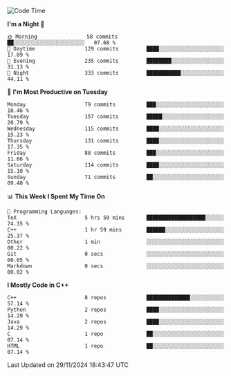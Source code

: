 <!--START_SECTION:waka-->
![Code Time](http://img.shields.io/badge/Code%20Time-193%20hrs%2052%20mins-blue)

**I'm a Night 🦉** 

```text
🌞 Morning                58 commits          ██░░░░░░░░░░░░░░░░░░░░░░░   07.68 % 
🌆 Daytime                129 commits         ████░░░░░░░░░░░░░░░░░░░░░   17.09 % 
🌃 Evening                235 commits         ████████░░░░░░░░░░░░░░░░░   31.13 % 
🌙 Night                  333 commits         ███████████░░░░░░░░░░░░░░   44.11 % 
```
📅 **I'm Most Productive on Tuesday** 

```text
Monday                   79 commits          ███░░░░░░░░░░░░░░░░░░░░░░   10.46 % 
Tuesday                  157 commits         █████░░░░░░░░░░░░░░░░░░░░   20.79 % 
Wednesday                115 commits         ████░░░░░░░░░░░░░░░░░░░░░   15.23 % 
Thursday                 131 commits         ████░░░░░░░░░░░░░░░░░░░░░   17.35 % 
Friday                   88 commits          ███░░░░░░░░░░░░░░░░░░░░░░   11.66 % 
Saturday                 114 commits         ████░░░░░░░░░░░░░░░░░░░░░   15.10 % 
Sunday                   71 commits          ██░░░░░░░░░░░░░░░░░░░░░░░   09.40 % 
```


📊 **This Week I Spent My Time On** 

```text
💬 Programming Languages: 
TeX                      5 hrs 50 mins       ███████████████████░░░░░░   74.35 % 
C++                      1 hr 59 mins        ██████░░░░░░░░░░░░░░░░░░░   25.37 % 
Other                    1 min               ░░░░░░░░░░░░░░░░░░░░░░░░░   00.22 % 
Git                      0 secs              ░░░░░░░░░░░░░░░░░░░░░░░░░   00.05 % 
Markdown                 0 secs              ░░░░░░░░░░░░░░░░░░░░░░░░░   00.02 % 
```

**I Mostly Code in C++** 

```text
C++                      8 repos             ██████████████░░░░░░░░░░░   57.14 % 
Python                   2 repos             ████░░░░░░░░░░░░░░░░░░░░░   14.29 % 
Java                     2 repos             ████░░░░░░░░░░░░░░░░░░░░░   14.29 % 
C                        1 repo              ██░░░░░░░░░░░░░░░░░░░░░░░   07.14 % 
HTML                     1 repo              ██░░░░░░░░░░░░░░░░░░░░░░░   07.14 % 
```




 Last Updated on 29/11/2024 18:43:47 UTC
<!--END_SECTION:waka-->
